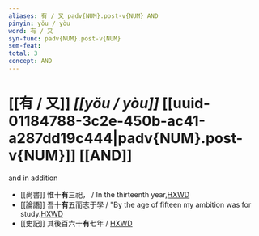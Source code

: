 ```yaml
---
aliases: 有 / 又 padv{NUM}.post-v{NUM} AND
pinyin: yǒu / yòu
word: 有 / 又
syn-func: padv{NUM}.post-v{NUM}
sem-feat: 
total: 3
concept: AND 
---
```

# [[有 / 又]] *[[yǒu / yòu]]*  [[uuid-01184788-3c2e-450b-ac41-a287dd19c444|padv{NUM}.post-v{NUM}]] [[AND]]
and in addition
 - [[尚書]] 惟十**有**三祀， / In the thirteenth year,[HXWD](https://hxwd.org/textview.html?location=KR1b0001_tls_032-2a.2)
 - [[論語]] 吾十**有**五而志于學 / "By the age of fifteen my ambition was for study.[HXWD](https://hxwd.org/textview.html?location=KR1h0004_tls_002-4a.3)
 - [[史記]] 其後百六十**有**七年 / [HXWD](https://hxwd.org/textview.html?location=KR2a0001_tls_086-3a.2)